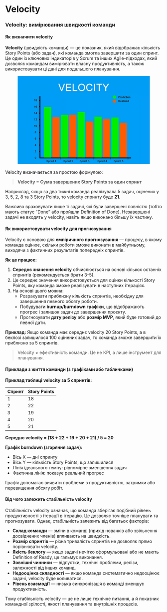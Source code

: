 # Velocity

### Velocity: вимірювання швидкості команди

#### Як визначити velocity

**Velocity** (швидкість команди) — це показник, який відображає кількість Story Points (або задач), які команда змогла завершити за один спринт. Це один із ключових індикаторів у Scrum та інших Agile-підходах, який дозволяє командам вимірювати власну продуктивність, а також використовувати ці дані для подальшого планування.

<figure><img src="https://github.com/Mykhailo-Andreiev/Agile_GitBook/raw/main/assets/velocity.jpg" alt=""><figcaption></figcaption></figure>

Velocity визначається за простою формулою:

> **Velocity = Сума завершених Story Points за один спринт**

Наприклад, якщо за два тижні команда реалізувала 5 задач, оцінених у 3, 5, 2, 8 та 3 Story Points, то velocity спринту буде **21**.

Важливо враховувати лише ті задачі, які були завершені повністю (тобто мають статус “Done” або пройшли Definition of Done). Незавершені задачі не входять у velocity, навіть якщо виконано більшу їх частину.

#### Як використовувати velocity для прогнозування



Velocity є основою для **емпіричного прогнозування** — процесу, в якому команда оцінює, скільки роботи зможе виконати в майбутньому, виходячи з фактичних результатів попередніх спринтів.

**Як це працює:**



1. **Середнє значення velocity** обчислюється на основі кількох останніх спринтів (рекомендується брати 3–5).
2. Це середнє значення використовується для оцінки кількості Story Points, яку команда зможе реалізувати в наступних ітераціях.
3. На основі цього можна:
   * Розрахувати приблизну кількість спринтів, необхідну для завершення певного обсягу роботи.
   * Побудувати **burnup/burndown графіки**, що відображають прогрес і залишок задач до завершення проєкту.
   * Прогнозувати **дату релізу** або **розмір MVP**, який буде готовий до певної дати.

**Приклад:** Якщо команда має середнє velocity 20 Story Points, а в беклозі залишилося 100 оцінених задач, то команда зможе завершити їх приблизно за 5 спринтів.

> Velocity ≠ ефективність команди. Це не KPI, а лише інструмент для планування.

#### Приклади з життя команди (з графіками або табличками)



**Приклад таблиці velocity за 5 спринтів:**

| Спринт | Story Points |
| ------ | ------------ |
| 1      | 18           |
| 2      | 22           |
| 3      | 19           |
| 4      | 20           |
| 5      | 21           |

**Середнє velocity = (18 + 22 + 19 + 20 + 21) / 5 = 20**

**Графік burndown (згоряння задач):**

* Вісь X — дні спринту
* Вісь Y — кількість Story Points, що залишилися
* Лінія ідеального темпу: рівномірне зменшення задач
* Фактична лінія: показує реальний прогрес

Графік допомагає виявити проблеми з продуктивністю, затримки або перевищення обсягу робіт.

#### Від чого залежить стабільність velocity



Стабільність velocity означає, що команда зберігає подібний рівень продуктивності з ітерації в ітерацію. Це дозволяє точніше планувати та прогнозувати. Однак, стабільність залежить від багатьох факторів:

* **Склад команди** — зміни в команді (прихід новачків або звільнення досвідчених членів) впливають на швидкість.
* **Розмір спринтів** — різна тривалість спринтів не дозволяє прямо порівнювати velocity.
* **Якість беклогу** — якщо задачі нечітко сформульовані або не мають Definition of Ready, це гальмує виконання.
* **Зовнішні чинники** — відпустки, технічні проблеми, релізи, залежності від інших команд.
* **Недооцінка складності** — якщо команда систематично недооцінює задачі, velocity буде коливатися.
* **Рівень взаємодії** — низька синхронізація в команді зменшує продуктивність.

Тому стабільність velocity — це не лише технічне питання, а й показник командної зрілості, якості планування та внутрішніх процесів.
